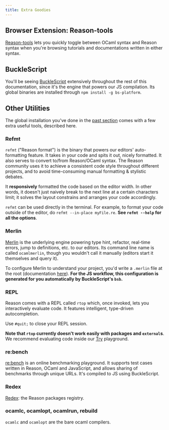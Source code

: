 ```yaml
---
title: Extra Goodies
---
```


## Browser Extension: Reason-tools

[Reason-tools](https://github.com/reasonml/reason-tools) lets you quickly toggle between OCaml syntax and Reason syntax when you're browsing tutorials and documentations written in either syntax.

## BuckleScript

You'll be seeing [BuckleScript](https://bucklescript.github.io) extensively throughout the rest of this documentation, since it's the engine that powers our JS compilation. Its global binaries are installed through `npm install -g bs-platform`.

## Other Utilities

The global installation you've done in the [past section](global-installation.md) comes with a few extra useful tools, described here.

### Refmt

`refmt` ("Reason format") is the binary that powers our editors' auto-formatting feature. It takes in your code and spits it out, nicely formatted. It also serves to convert to/from Reason/OCaml syntax. The Reason community uses it to achieve a consistent code style throughout different projects, and to avoid time-consuming manual formatting & stylistic debates.

It **responsively** formatted the code based on the editor width. In other words, it doesn't just naively break to the next line at a certain characters limit; it solves the layout constrains and arranges your code accordingly.

`refmt` can be used directly in the terminal. For example, to format your code outside of the editor, do `refmt --in-place myFile.re`. **See `refmt --help` for all the options**.

### Merlin

[Merlin](https://github.com/ocaml/merlin) is the underlying engine powering type hint, refactor, real-time errors, jump to definitions, etc. to our editors. Its command line name is called `ocamlmerlin`, though you wouldn't call it manually (editors start it themselves and query it).

To configure Merlin to understand your project, you'd write a `.merlin` file at the root (documentation [here](https://github.com/ocaml/merlin/wiki/project-configuration)). **For the JS workflow, this configuration is generated for you automatically by BuckleScript's `bsb`.**

### REPL

Reason comes with a REPL called `rtop` which, once invoked, lets you interactively evaluate code. It features intelligent, type-driven autocompletion.

Use `#quit;` to close your REPL session.

**Note that `rtop` currently doesn't work easily with packages and `external`s**. We recommend evaluating code inside our [Try](/try.html) playground.

### re:bench

[re:bench](https://rebench.github.io) is an online benchmarking playground. It supports test cases written in Reason, OCaml and JavaScript, and allows sharing of benchmarks through unique URLs. It's compiled to JS using BuckleScript.

### Redex

[Redex](https://redex.github.io): the Reason packages registry.

### ocamlc, ocamlopt, ocamlrun, rebuild

`ocamlc` and `ocamlopt` are the bare ocaml compilers.
